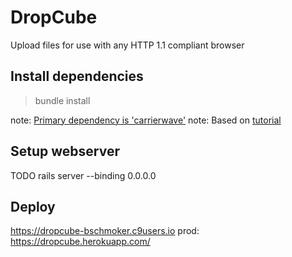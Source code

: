 # DropCube
Upload files for use with any HTTP 1.1 compliant browser

## Install dependencies

> bundle install 

note: [Primary dependency is 'carrierwave'](https://github.com/carrierwaveuploader/carrierwave)
note: Based on [tutorial](https://www.tutorialspoint.com/ruby-on-rails/rails-file-uploading.htm)

## Setup webserver
TODO 
rails server --binding 0.0.0.0

## Deploy
https://dropcube-bschmoker.c9users.io
prod: https://dropcube.herokuapp.com/